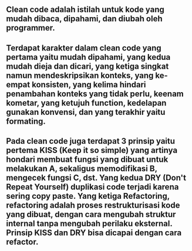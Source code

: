 ## Clean code adalah istilah untuk kode yang mudah dibaca, dipahami, dan diubah oleh programmer.
## Terdapat karakter dalam clean code yang pertama yaitu mudah dipahami, yang kedua mudah dieja dan dicari, yang ketiga singkat namun mendeskripsikan konteks, yang ke-empat konsisten, yang kelima hindari penambahan konteks yang tidak perlu, keenam kometar, yang ketujuh function, kedelapan gunakan konvensi, dan yang terakhir yaitu formating.
## Pada clean code juga terdapat 3 prinsip yaitu pertema KISS (Keep it so simple) yang artinya hondari membuat fungsi yang dibuat untuk melakukan A, sekaligus memodifikasi B, mengecek fungsi C, dst. Yang kedua DRY (Don't Repeat Yourself) duplikasi code terjadi karena sering copy paste. Yang ketiga Refactoring, refactoring adalah proses restrukturisasi kode yang dibuat, dengan cara mengubah struktur internal tanpa mengubah perilaku eksternal. Prinsip KISS dan DRY bisa dicapai dengan cara refactor.